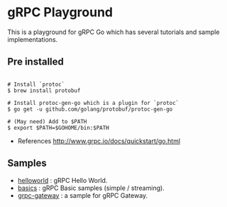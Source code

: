 # gRPC Playground
This is a playground for gRPC Go which has several tutorials and sample implementations.

## Pre installed
```shell

# Install `protoc`
$ brew install protobuf

# Install protoc-gen-go which is a plugin for `protoc`
$ go get -u github.com/golang/protobuf/protoc-gen-go

# (May need) Add to $PATH
$ export $PATH=$GOHOME/bin:$PATH
```
* References
http://www.grpc.io/docs/quickstart/go.html


## Samples
* [helloworld](./helloworld) : gRPC Hello World.
* [basics](./basics) : gRPC Basic samples (simple / streaming).
* [grpc-gateway](./grpc-gateway) : a sample for gRPC Gateway.

